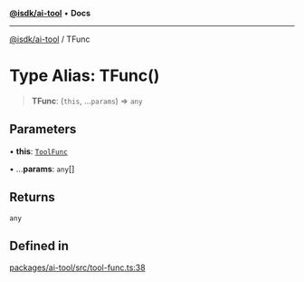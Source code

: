 [**@isdk/ai-tool**](../README.md) • **Docs**

***

[@isdk/ai-tool](../globals.md) / TFunc

# Type Alias: TFunc()

> **TFunc**: (`this`, ...`params`) => `any`

## Parameters

• **this**: [`ToolFunc`](../classes/ToolFunc.md)

• ...**params**: `any`[]

## Returns

`any`

## Defined in

[packages/ai-tool/src/tool-func.ts:38](https://github.com/isdk/ai-tool.js/blob/37ada542a786fbbc770f2d61beb564f6e603941d/src/tool-func.ts#L38)
